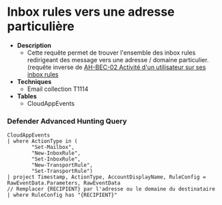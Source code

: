 # Inbox rules vers une adresse particulière

- **Description**
    - Cette requête permet de trouver l'ensemble des inbox rules redirigeant des message vers une adresse / domaine particulier. (requête inverse de [AH-BEC-02 Activité d'un utilisateur sur ses inbox rules](https://github.com/dotvt/SecurityMaster365/blob/4d560d032f56e2e9c5796b1acc7dccefd8e8e60d/KQL/Hunting/AH-BEC-02%20Activit%C3%A9%20d'un%20utilisateur%20sur%20ses%20inbox%20rules.md)
- **Techniques** 
    -  Email collection T1114
 - **Tables**
   - CloudAppEvents

### Defender Advanced Hunting Query 
```KQL
CloudAppEvents
| where ActionType in (
        "Set-Mailbox", 
        "New-InboxRule", 
        "Set-InboxRule", 
        "New-TransportRule", 
        "Set-TransportRule") 
| project Timestamp, ActionType, AccountDisplayName, RuleConfig = RawEventData.Parameters, RawEventData
// Remplacer {RECIPIENT} par l'adresse ou le domaine du destinataire
| where RuleConfig has "{RECIPIENT}"
```

